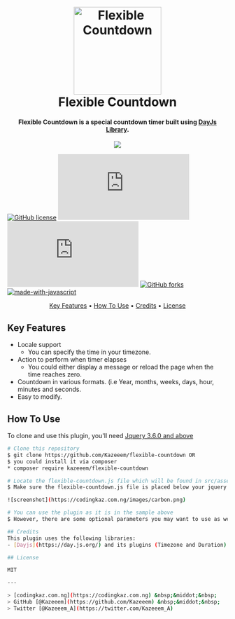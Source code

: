 <h1 align="center">
  <br>
  <a href="https://codingkaz.com.ng"><img src="https:codingkaz.com.ng/images/countdown.gif" alt="Flexible Countdown" width="200"></a>
  <br>
  Flexible Countdown
  <br>
</h1>

<h4 align="center">Flexible Countdown is a special countdown timer built using <a href="https://day.js.org/" target="_blank">DayJs Library</a>.</h4>

<p align="center">
  <a href="https://img.shields.io/github/v/release/Kazeeem/flexible-countdown?label=Latest%20Release">
    <img src="https://img.shields.io/github/v/release/Kazeeem/flexible-countdown?label=Latest%20Release"
    Latest Release
  </a>
</p>
  
  [![GitHub license](https://img.shields.io/github/license/Kazeeem/StrapDown.js.svg)](https://github.com/Kazeeem/StrapDown.js/blob/master/LICENSE)
  [![GitHub commits](https://badgen.net/github/commits/Kazeeem/Strapdown.js)](https://GitHub.com/Kazeeem/StrapDown.js/commit/)
  [![GitHub latest commit](https://badgen.net/github/last-commit/Kazeeem/Strapdown.js)](https://GitHub.com/Kazeeem/StrapDown.js/commit/)
  [![GitHub forks](https://badgen.net/github/forks/Kazeeem/Strapdown.js/)](https://GitHub.com/Kazeeem/StrapDown.js/network/)
  [![made-with-javascript](https://img.shields.io/badge/Made%20with-JavaScript-1f425f.svg)](https://www.javascript.com)
  
 <p align="center">
  <a href="#key-features">Key Features</a> •
  <a href="#how-to-use">How To Use</a> •
  <a href="#credits">Credits</a> •
  <a href="#license">License</a>
</p>

## Key Features
* Locale support
  - You can specify the time in your timezone.
* Action to perform when timer elapses
  - You could either display a message or reload the page when the time reaches zero.
* Countdown in various formats. (i.e Year, months, weeks, days, hour, minutes and seconds.
* Easy to modify.

## How To Use
To clone and use this plugin, you'll need [Jquery 3.6.0 and above](https://cdnjs.cloudflare.com/ajax/libs/jquery/3.6.0/jquery.min.js)

```bash
# Clone this repository
$ git clone https://github.com/Kazeeem/flexible-countdown OR 
$ you could install it via composer 
* composer require kazeeem/flexible-countdown

# Locate the flexible-countdown.js file which will be found in src/assets/js
$ Make sure the flexible-countdown.js file is placed below your jquery.

![screenshot](https://codingkaz.com.ng/images/carbon.png)

# You can use the plugin as it is in the sample above
$ However, there are some optional parameters you may want to use as well:

## Credits
This plugin uses the following libraries:
- [Dayjs](https://day.js.org/) and its plugins (Timezone and Duration).

## License

MIT

---

> [codingkaz.com.ng](https://codingkaz.com.ng) &nbsp;&middot;&nbsp;
> GitHub [@Kazeeem](https://github.com/Kazeeem) &nbsp;&middot;&nbsp;
> Twitter [@Kazeeem_A](https://twitter.com/Kazeeem_A)
